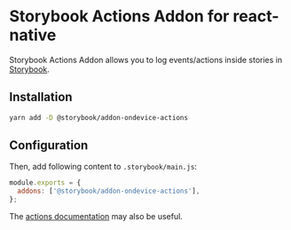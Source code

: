 # Storybook Actions Addon for react-native

Storybook Actions Addon allows you to log events/actions inside stories in [Storybook](https://storybook.js.org).

## Installation

```sh
yarn add -D @storybook/addon-ondevice-actions
```

## Configuration

Then, add following content to `.storybook/main.js`:

```js
module.exports = {
  addons: ['@storybook/addon-ondevice-actions'],
};
```

The [actions documentation](https://storybook.js.org/docs/react/essentials/actions) may also be useful.
